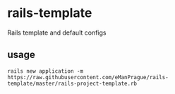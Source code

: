# rails-template
Rails template and default configs

## usage

`rails new application -m https://raw.githubusercontent.com/eManPrague/rails-template/master/rails-project-template.rb`
